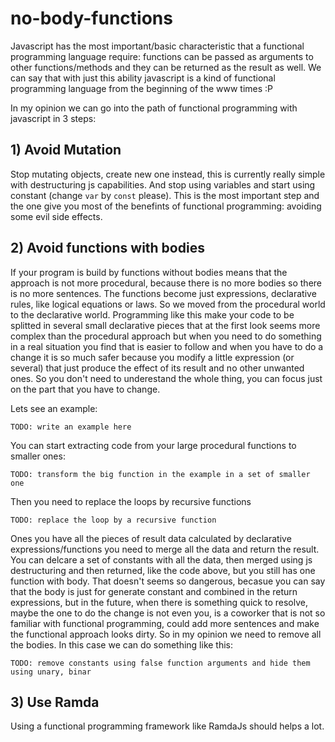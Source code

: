 # no-body-functions

Javascript has the most important/basic characteristic that a functional programming language require: functions can be passed as arguments to other functions/methods and they can be returned as the result as well. We can say that with just this ability javascript is a kind of functional programming language from the beginning of the www times :P

In my opinion we can go into the path of functional programming with javascript in 3 steps: 

## 1) Avoid Mutation

Stop mutating objects, create new one instead, this is currently really simple with destructuring js capabilities. And stop using variables and start using constant (change `var` by `const` please). This is the most important step and the one give you most of the benefints of functional programming: avoiding some evil side effects.

## 2) Avoid functions with bodies

If your program is build by functions without bodies means that the approach is not more procedural, because there is no more bodies so there is no more sentences. The functions become just expressions, declarative rules, like logical equations or laws. So we moved from the procedural world to the declarative world. Programming like this make your code to be splitted in several small declarative pieces that at the first look seems more complex than the procedural approach but when you need to do something in a real situation you find that is easier to follow and when you have to do a change it is so much safer because you modify a little expression (or several) that just produce the effect of its result and no other unwanted ones. So you don't need to underestand the whole thing, you can focus just on the part that you have to change.

Lets see an example:

```
TODO: write an example here
```

You can start extracting code from your large procedural functions to smaller ones: 

 ```
 TODO: transform the big function in the example in a set of smaller one
 ```

Then you need to replace the loops by recursive functions

```
TODO: replace the loop by a recursive function
```

Ones you have all the pieces of result data calculated by declarative expressions/functions you need to merge all the data and return the result. You can delcare a set of constants with all the data, then merged using js destructuring and then returned, like the code above, but you still has one function with body. That doesn't seems so dangerous, becasue you can say that the body is just for generate constant and combined in the return expressions, but in the future, when there is something quick to resolve, maybe the one to do the change is not even you, is a coworker that is not so familiar with functional programming, could add more sentences and make the functional approach looks dirty. So in my opinion we need to remove all the bodies. In this case we can do something like this:

```
TODO: remove constants using false function arguments and hide them using unary, binar
```


## 3) Use Ramda

Using a functional programming framework like RamdaJs should helps a lot.



